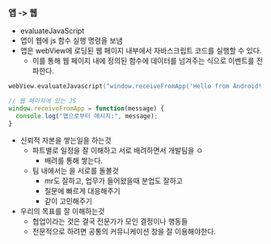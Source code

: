 ### 앱 -> 웹

- evaluateJavaScript
- 앱이 웹에 js 함수 실행 명령을 보냄
- 앱은 webView에 로딩된 웹 페이지 내부에서 자바스크립트 코드를 실행할 수 있다.
	- 이를 통해 웹 페이지 내에 정의된 함수에 데이터를 넘겨주는 식으로 이벤트를 전파한다.

``` kotlin
webView.evaluateJavascript("window.receiveFromApp('Hello from Android!')", null)
```

``` js
// 웹 페이지에 있는 JS
window.receiveFromApp = function(message) {
  console.log("앱으로부터 메시지:", message);
}

```

- 신뢰적 자본을 쌓는일을 하는것
	- 파트별로 일정을 잘 이해하고 서로 배려하면서 개발팀을 ㅇ
		- 배려를 통해 쌓는다.
	- 팀 내에서는 을 서로를 돌볼것
		- mr도 잘하고, 업무가 들어왔을때 분업도 잘하고
		- 질문에 빠르게 대응해주기
		- 같이 고민해주기
- 우리의 목표를 잘 이해하는것
	- 협업이라는 것은 결국 전문가가 모인 결정이나 행동들
	- 전문적으로 하려면 공통의 커뮤니케이션 창을 잘 이용해야한다.